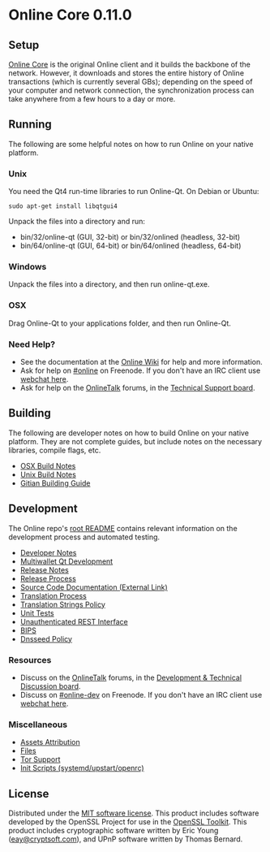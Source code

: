 Online Core 0.11.0
=====================

Setup
---------------------
[Online Core](http://online.org/en/download) is the original Online client and it builds the backbone of the network. However, it downloads and stores the entire history of Online transactions (which is currently several GBs); depending on the speed of your computer and network connection, the synchronization process can take anywhere from a few hours to a day or more.

Running
---------------------
The following are some helpful notes on how to run Online on your native platform. 

### Unix

You need the Qt4 run-time libraries to run Online-Qt. On Debian or Ubuntu:

	sudo apt-get install libqtgui4

Unpack the files into a directory and run:

- bin/32/online-qt (GUI, 32-bit) or bin/32/onlined (headless, 32-bit)
- bin/64/online-qt (GUI, 64-bit) or bin/64/onlined (headless, 64-bit)



### Windows

Unpack the files into a directory, and then run online-qt.exe.

### OSX

Drag Online-Qt to your applications folder, and then run Online-Qt.

### Need Help?

* See the documentation at the [Online Wiki](https://en.online.it/wiki/Main_Page)
for help and more information.
* Ask for help on [#online](http://webchat.freenode.net?channels=online) on Freenode. If you don't have an IRC client use [webchat here](http://webchat.freenode.net?channels=online).
* Ask for help on the [OnlineTalk](https://onlinetalk.org/) forums, in the [Technical Support board](https://onlinetalk.org/index.php?board=4.0).

Building
---------------------
The following are developer notes on how to build Online on your native platform. They are not complete guides, but include notes on the necessary libraries, compile flags, etc.

- [OSX Build Notes](build-osx.md)
- [Unix Build Notes](build-unix.md)
- [Gitian Building Guide](gitian-building.md)

Development
---------------------
The Online repo's [root README](https://github.com/online/online/blob/master/README.md) contains relevant information on the development process and automated testing.

- [Developer Notes](developer-notes.md)
- [Multiwallet Qt Development](multiwallet-qt.md)
- [Release Notes](release-notes.md)
- [Release Process](release-process.md)
- [Source Code Documentation (External Link)](https://dev.visucore.com/online/doxygen/)
- [Translation Process](translation_process.md)
- [Translation Strings Policy](translation_strings_policy.md)
- [Unit Tests](unit-tests.md)
- [Unauthenticated REST Interface](REST-interface.md)
- [BIPS](bips.md)
- [Dnsseed Policy](dnsseed-policy.md)

### Resources
* Discuss on the [OnlineTalk](https://onlinetalk.org/) forums, in the [Development & Technical Discussion board](https://onlinetalk.org/index.php?board=6.0).
* Discuss on [#online-dev](http://webchat.freenode.net/?channels=online) on Freenode. If you don't have an IRC client use [webchat here](http://webchat.freenode.net/?channels=online-dev).

### Miscellaneous
- [Assets Attribution](assets-attribution.md)
- [Files](files.md)
- [Tor Support](tor.md)
- [Init Scripts (systemd/upstart/openrc)](init.md)

License
---------------------
Distributed under the [MIT software license](http://www.opensource.org/licenses/mit-license.php).
This product includes software developed by the OpenSSL Project for use in the [OpenSSL Toolkit](https://www.openssl.org/). This product includes
cryptographic software written by Eric Young ([eay@cryptsoft.com](mailto:eay@cryptsoft.com)), and UPnP software written by Thomas Bernard.
